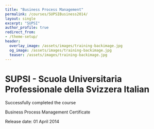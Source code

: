 ```yaml
---
title: "Business Process Management"
permalink: /courses/SUPSIBusiness2014/
layout: single
excerpt: "SUPSI"
author_profile: true
redirect_from:
- /theme-setup/
header:
  overlay_image: /assets/images/training-backimage.jpg
  og_image: /assets/images/training-backimage.jpg
  teaser: /assets/images/training-backimage.jpg
---
```

# SUPSI - Scuola Universitaria Professionale della Svizzera Italian

Successfully completed the course

Business Process Management Certificate

Release date:  01 April 2014


